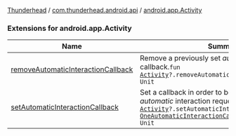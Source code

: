 [Thunderhead](../../index.md) / [com.thunderhead.android.api](../index.md) / [android.app.Activity](./index.md)

### Extensions for android.app.Activity

| Name | Summary |
|---|---|
| [removeAutomaticInteractionCallback](remove-automatic-interaction-callback.md) | Remove a previously set *automatic* interaction callback.`fun `[`Activity`](https://whatever/android/app/Activity.html)`?.removeAutomaticInteractionCallback(): Unit` |
| [setAutomaticInteractionCallback](set-automatic-interaction-callback.md) | Set a callback in order to be notified of an *automatic* interaction request for `this` [Activity](https://whatever/android/app/Activity.html).`fun `[`Activity`](https://whatever/android/app/Activity.html)`?.setAutomaticInteractionCallback(init: `[`OneAutomaticInteractionCallback`](../../com.thunderhead.android.api.interactions/-one-automatic-interaction-callback/index.md)`.() -> Unit): Unit` |
